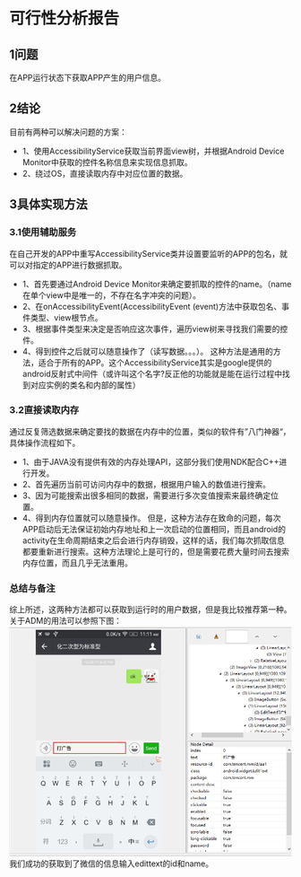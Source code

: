 # 可行性分析报告
## 1问题
在APP运行状态下获取APP产生的用户信息。
## 2结论
目前有两种可以解决问题的方案：
* 1、使用AccessibilityService获取当前界面view树，并根据Android Device Monitor中获取的控件名称信息来实现信息抓取。
* 2、绕过OS，直接读取内存中对应位置的数据。
## 3具体实现方法
### 3.1使用辅助服务
在自己开发的APP中重写AccessibilityService类并设置要监听的APP的包名，就可以对指定的APP进行数据抓取。
* 1、首先要通过Android Device Monitor来确定要抓取的控件的name。（name在单个view中是唯一的，不存在名字冲突的问题）。
* 2、在onAccessibilityEvent(AccessibilityEvent (event)方法中获取包名、事件类型、view根节点。
* 3、根据事件类型来决定是否响应这次事件，遍历view树来寻找我们需要的控件。
* 4、得到控件之后就可以随意操作了（读写数据。。。）。
这种方法是通用的方法，适合于所有的APP。这个AccessibilityService其实是google提供的android反射式中间件（或许叫这个名字?反正他的功能就是能在运行过程中找到对应实例的类名和内部的属性）
### 3.2直接读取内存
通过反复筛选数据来确定要找的数据在内存中的位置，类似的软件有”八门神器“，具体操作流程如下。
* 1、由于JAVA没有提供有效的内存处理API，这部分我们使用NDK配合C++进行开发。
* 2、首先遍历当前可访问内存中的数据，根据用户输入的数值进行搜索。
* 3、因为可能搜索出很多相同的数据，需要进行多次变值搜索来最终确定位置。
* 4、得到内存位置就可以随意操作。
但是，这种方法存在致命的问题，每次APP启动后无法保证初始内存地址和上一次启动的位置相同，而且android的activity在生命周期结束之后会进行内存销毁，这样的话，我们每次抓取信息都要重新进行搜索。这种方法理论上是可行的，但是需要花费大量时间去搜索内存位置，而且几乎无法重用。
### 总结与备注
综上所述，这两种方法都可以获取到运行时的用户数据，但是我比较推荐第一种。
关于ADM的用法可以参照下图：
![avatar](/image/zz.png)
我们成功的获取到了微信的信息输入edittext的id和name。

